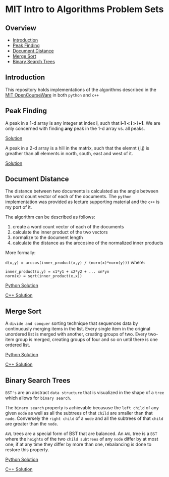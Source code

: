 # MIT Intro to Algorithms Problem Sets

## Overview

* [Introduction](#introduction)
* [Peak Finding](#peak-finding)
* [Document Distance](#document-distance)
* [Merge Sort](#merge-sort)
* [Binary Search Trees](#binary-search-trees)

## Introduction

This repository holds implementations of the algorithms described in the [MIT OpenCourseWare](https://ocw.mit.edu/courses/electrical-engineering-and-computer-science/6-006-introduction-to-algorithms-fall-2011/index.htm) in both `python` and `c++`

## Peak Finding

A peak in a 1-d array is any integer at index __i__, such that __i-1 < i > i+1__.  We are only concerned with finding __any__ peak in the 1-d array vs. all peaks.

[Solution](./peak-finding)

A peak in a 2-d array is a hill in the matrix, such that the elemnt (j,j) is greather than all elements in north, south, east and west of it.

[Solution](./peak-finding)

## Document Distance

The distance between two documents is calculated as the angle between the word count vector of each of the
documents.  The `python` implementation was provided as lecture supporting material and the `c++` is my port of it.

The algorithm can be described as follows:

1. create a word count vector of each of the documents
2. calculate the inner product of the two vectors
3. normalize to the document length
4. calculate the distance as the arccosine of the normalized inner products

More formally:

`d(x,y) = arccos(inner_product(x,y) / (norm(x)*norm(y)))`
where:
```
inner_product(x,y) = x1*y1 + x2*y2 + ... xn*yn
norm(x) = sqrt(inner_product(x,x))
```

[Python Solution](./document-distance/python)

[C++ Solution](./document-distance/cpp)

## Merge Sort

A `divide and conquer` sorting technique that sequences data by continuously merging items in the list. Every single item in the original unordered list is merged with another, creating groups of two. Every two-item group is merged, creating groups of four and so on until there is one ordered list.

[Python Solution](./merge-sort/python)

[C++ Solution](./merge-sort/cpp)

## Binary Search Trees

`BST's` are an abstract `data structure` that is visualized in the shape of a `tree` which allows for `binary search`.

The `binary search` property is achievable becasuse the `left child` of any given `node` as well as all the subtrees of that `child` are smaller than that `node`.  Conversely the `right child` of a `node` and all the subtrees of that `child` are greater than the `node`.

`AVL` trees are a special form of BST that are balanced.  An `AVL` tree is a `BST` where the `heights` of the two `child subtrees` of any `node` differ by at most one; if at any time they differ by more than one, rebalancing is done to restore this property.


[Python Solution](./binary-search-trees/python)

[C++ Solution](./binary-search-trees/cpp)
